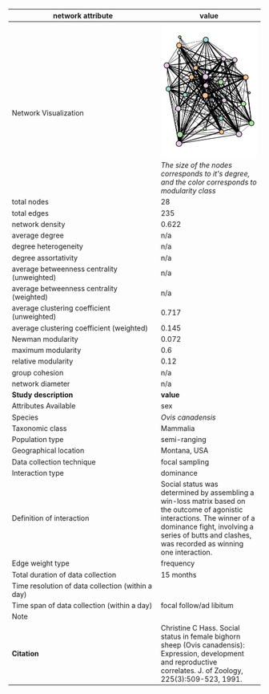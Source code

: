 network attribute|value
---|---
<img width=2500> Network Visualization | ![NetworkImage](/Networks/Network%20Visualizations/sheep_hass_dominance.png) *The size of the nodes corresponds to it's degree, and the color corresponds to modularity class*
total nodes|28
total edges|235
network density|0.622
average degree|n/a
degree heterogeneity|n/a
degree assortativity|n/a
average betweenness centrality (unweighted)|n/a
average betweenness centrality (weighted)|n/a
average clustering coefficient (unweighted)|0.717
average clustering coefficient (weighted)|0.145
Newman modularity|0.072
maximum modularity|0.6
relative modularity|0.12
group cohesion|n/a
network diameter|n/a
**Study description**|**value**
Attributes Available|sex
Species|*Ovis canadensis*
Taxonomic class|Mammalia
Population type|semi-ranging
Geographical location|Montana, USA
Data collection technique|focal sampling
Interaction type|dominance
Definition of interaction|Social status was determined by assembling a win-loss matrix based on the outcome of agonistic interactions. The winner of a dominance fight, involving a series of butts and clashes, was recorded as winning one interaction.
Edge weight type|frequency
Total duration of data collection|15 months
Time resolution of data collection (within a day)|
Time span of data collection (within a day)|focal follow/ad libitum
Note|
**Citation** | Christine C Hass. Social status in female bighorn <br> sheep (Ovis canadensis): Expression, development and reproductive <br> correlates. J. of Zoology, 225(3):509-523, 1991.
